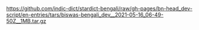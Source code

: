 https://github.com/indic-dict/stardict-bengali/raw/gh-pages/bn-head_dev-script/en-entries/tars/biswas-bengali_dev__2021-05-16_06-49-50Z__1MB.tar.gz  
